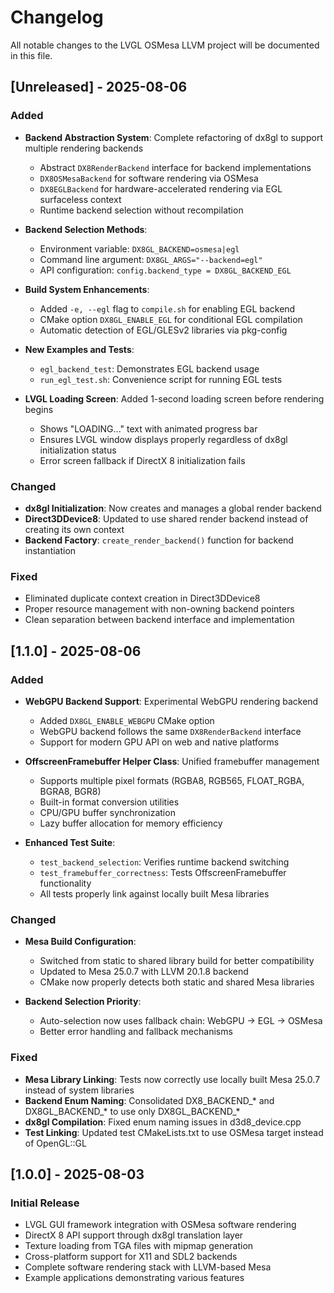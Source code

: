 # Changelog

All notable changes to the LVGL OSMesa LLVM project will be documented in this file.

## [Unreleased] - 2025-08-06

### Added
- **Backend Abstraction System**: Complete refactoring of dx8gl to support multiple rendering backends
  - Abstract `DX8RenderBackend` interface for backend implementations
  - `DX8OSMesaBackend` for software rendering via OSMesa
  - `DX8EGLBackend` for hardware-accelerated rendering via EGL surfaceless context
  - Runtime backend selection without recompilation
  
- **Backend Selection Methods**:
  - Environment variable: `DX8GL_BACKEND=osmesa|egl`
  - Command line argument: `DX8GL_ARGS="--backend=egl"`
  - API configuration: `config.backend_type = DX8GL_BACKEND_EGL`
  
- **Build System Enhancements**:
  - Added `-e, --egl` flag to `compile.sh` for enabling EGL backend
  - CMake option `DX8GL_ENABLE_EGL` for conditional EGL compilation
  - Automatic detection of EGL/GLESv2 libraries via pkg-config
  
- **New Examples and Tests**:
  - `egl_backend_test`: Demonstrates EGL backend usage
  - `run_egl_test.sh`: Convenience script for running EGL tests
  
- **LVGL Loading Screen**: Added 1-second loading screen before rendering begins
  - Shows "LOADING..." text with animated progress bar
  - Ensures LVGL window displays properly regardless of dx8gl initialization status
  - Error screen fallback if DirectX 8 initialization fails
  
### Changed
- **dx8gl Initialization**: Now creates and manages a global render backend
- **Direct3DDevice8**: Updated to use shared render backend instead of creating its own context
- **Backend Factory**: `create_render_backend()` function for backend instantiation

### Fixed
- Eliminated duplicate context creation in Direct3DDevice8
- Proper resource management with non-owning backend pointers
- Clean separation between backend interface and implementation

## [1.1.0] - 2025-08-06

### Added
- **WebGPU Backend Support**: Experimental WebGPU rendering backend
  - Added `DX8GL_ENABLE_WEBGPU` CMake option
  - WebGPU backend follows the same `DX8RenderBackend` interface
  - Support for modern GPU API on web and native platforms
  
- **OffscreenFramebuffer Helper Class**: Unified framebuffer management
  - Supports multiple pixel formats (RGBA8, RGB565, FLOAT_RGBA, BGRA8, BGR8)
  - Built-in format conversion utilities
  - CPU/GPU buffer synchronization
  - Lazy buffer allocation for memory efficiency
  
- **Enhanced Test Suite**:
  - `test_backend_selection`: Verifies runtime backend switching
  - `test_framebuffer_correctness`: Tests OffscreenFramebuffer functionality
  - All tests properly link against locally built Mesa libraries

### Changed
- **Mesa Build Configuration**: 
  - Switched from static to shared library build for better compatibility
  - Updated to Mesa 25.0.7 with LLVM 20.1.8 backend
  - CMake now properly detects both static and shared Mesa libraries
  
- **Backend Selection Priority**: 
  - Auto-selection now uses fallback chain: WebGPU → EGL → OSMesa
  - Better error handling and fallback mechanisms

### Fixed
- **Mesa Library Linking**: Tests now correctly use locally built Mesa 25.0.7 instead of system libraries
- **Backend Enum Naming**: Consolidated DX8_BACKEND_* and DX8GL_BACKEND_* to use only DX8GL_BACKEND_*
- **dx8gl Compilation**: Fixed enum naming issues in d3d8_device.cpp
- **Test Linking**: Updated test CMakeLists.txt to use OSMesa target instead of OpenGL::GL

## [1.0.0] - 2025-08-03

### Initial Release
- LVGL GUI framework integration with OSMesa software rendering
- DirectX 8 API support through dx8gl translation layer
- Texture loading from TGA files with mipmap generation
- Cross-platform support for X11 and SDL2 backends
- Complete software rendering stack with LLVM-based Mesa
- Example applications demonstrating various features